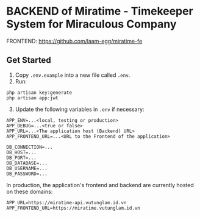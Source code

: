 # BACKEND of Miratime - Timekeeper System for Miraculous Company

FRONTEND: <https://github.com/laam-egg/miratime-fe>

## Get Started
1. Copy `.env.example` into a new file called `.env`.
2. Run:
```shell
php artisan key:generate
php artisan app:jwt
```
3. Update the following variables in `.env` if necessary:
```
APP_ENV=...<local, testing or production>
APP_DEBUG=...<true or false>
APP_URL=...<The application host (Backend) URL>
APP_FRONTEND_URL=...<URL to the Frontend of the application>

DB_CONNECTION=...
DB_HOST=...
DB_PORT=...
DB_DATABASE=...
DB_USERNAME=...
DB_PASSWORD=...
```

In production, the application's frontend and backend are currently hosted on these domains:
```
APP_URL=https://miratime-api.vutunglam.id.vn
APP_FRONTEND_URL=https://miratime.vutunglam.id.vn
```

